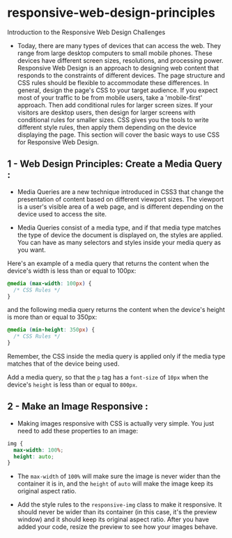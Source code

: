 # responsive-web-design-principles

Introduction to the Responsive Web Design Challenges

- Today, there are many types of devices that can access the web. They range from large desktop computers to small mobile phones. These devices have different screen sizes, resolutions, and processing power. Responsive Web Design is an approach to designing web content that responds to the constraints of different devices. The page structure and CSS rules should be flexible to accommodate these differences. In general, design the page's CSS to your target audience. If you expect most of your traffic to be from mobile users, take a 'mobile-first' approach. Then add conditional rules for larger screen sizes. If your visitors are desktop users, then design for larger screens with conditional rules for smaller sizes. CSS gives you the tools to write different style rules, then apply them depending on the device displaying the page. This section will cover the basic ways to use CSS for Responsive Web Design.

## 1 - Web Design Principles: Create a Media Query :

- Media Queries are a new technique introduced in CSS3 that change the presentation of content based on different viewport sizes. The viewport is a user's visible area of a web page, and is different depending on the device used to access the site.

- Media Queries consist of a media type, and if that media type matches the type of device the document is displayed on, the styles are applied. You can have as many selectors and styles inside your media query as you want.

Here's an example of a media query that returns the content when the device's width is less than or equal to 100px:

```css
@media (max-width: 100px) {
  /* CSS Rules */
}
```

and the following media query returns the content when the device's height is more than or equal to 350px:

```css
@media (min-height: 350px) {
  /* CSS Rules */
}
```

Remember, the CSS inside the media query is applied only if the media type matches that of the device being used.

Add a media query, so that the `p` tag has a `font-size` of `10px` when the device's `height` is less than or equal to `800px`.

## 2 - Make an Image Responsive :

- Making images responsive with CSS is actually very simple. You just need to add these properties to an image:

```css
img {
  max-width: 100%;
  height: auto;
}
```

- The `max-width` of `100%` will make sure the image is never wider than the container it is in, and the `height` of `auto` will make the image keep its original aspect ratio.

- Add the style rules to the `responsive-img` class to make it responsive. It should never be wider than its container (in this case, it's the preview window) and it should keep its original aspect ratio. After you have added your code, resize the preview to see how your images behave.
